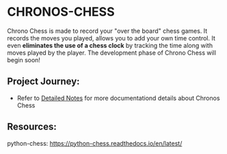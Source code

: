 # CHRONOS-CHESS

Chrono Chess is made to record your "over the board" chess games. It records the moves you played, allows you to add your own time control. It even **eliminates the use of a chess clock** by tracking the time along with moves played by the player. The development phase of Chrono Chess will begin soon!



## Project Journey:

- Refer to [Detailed Notes](Notes.md) for more documentationd details about Chronos Chess

## Resources: 

python-chess: https://python-chess.readthedocs.io/en/latest/




